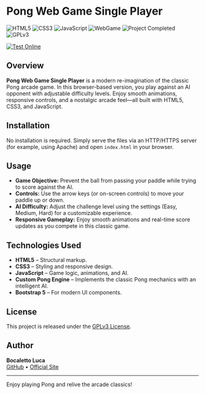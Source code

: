 # Pong Web Game Single Player

![HTML5](https://img.shields.io/badge/HTML5-E34F26?logo=html5&style=for-the-badge)
![CSS3](https://img.shields.io/badge/CSS3-1572B6?logo=css3&style=for-the-badge)
![JavaScript](https://img.shields.io/badge/JavaScript-F7DF1E?logo=javascript&style=for-the-badge)
![WebGame](https://img.shields.io/badge/WebGame-Pong-blue?style=for-the-badge)
![Project Completed](https://img.shields.io/badge/Project-Completed-green?style=for-the-badge)
![GPLv3](https://img.shields.io/badge/License-GPLv3-blue?style=for-the-badge)

[![Test Online](https://img.shields.io/badge/Test%20Online-Click%20Here-brightgreen?style=for-the-badge)](https://bocaletto-luca.github.io/Pong/)
## Overview

**Pong Web Game Single Player** is a modern re-imagination of the classic Pong arcade game. In this browser-based version, you play against an AI opponent with adjustable difficulty levels. Enjoy smooth animations, responsive controls, and a nostalgic arcade feel—all built with HTML5, CSS3, and JavaScript.

## Installation

No installation is required. Simply serve the files via an HTTP/HTTPS server (for example, using Apache) and open `index.html` in your browser.

## Usage

- **Game Objective:** Prevent the ball from passing your paddle while trying to score against the AI.
- **Controls:** Use the arrow keys (or on-screen controls) to move your paddle up or down.
- **AI Difficulty:** Adjust the challenge level using the settings (Easy, Medium, Hard) for a customizable experience.
- **Responsive Gameplay:** Enjoy smooth animations and real-time score updates as you compete in this classic game.

## Technologies Used

- **HTML5** – Structural markup.
- **CSS3** – Styling and responsive design.
- **JavaScript** – Game logic, animations, and AI.
- **Custom Pong Engine** – Implements the classic Pong mechanics with an intelligent AI.
- **Bootstrap 5** – For modern UI components.

## License

This project is released under the [GPLv3 License](https://www.gnu.org/licenses/gpl-3.0.en.html).

## Author

**Bocaletto Luca**  
[GitHub](https://bocaletto-luca.github.io) • [Official Site](https://bocalettoluca.altervista.org)

---

Enjoy playing Pong and relive the arcade classics!
